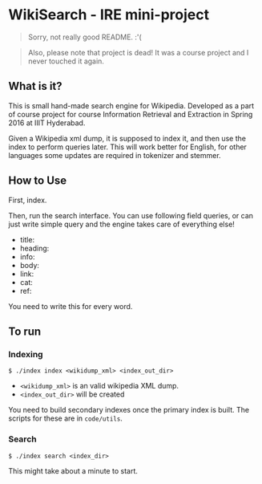WikiSearch - IRE mini-project
================

> Sorry, not really good README. :'(

> Also, please note that project is dead! It was a course project and I never touched it again.

What is it?
-----------
This is small hand-made search engine for Wikipedia.
Developed as a part of course project for course Information Retrieval and Extraction in Spring 2016 at IIIT Hyderabad.

Given a Wikipedia xml dump, it is supposed to index it, and then use the index to perform queries later. This will work better for English, for other languages some updates are required in tokenizer and stemmer.

How to Use
----------
First, index.

Then, run the search interface. You can use following field queries, or can just write simple query and the engine takes care of everything else!

- title:
- heading:
- info:
- body:
- link:
- cat:
- ref:

You need to write this for every word.

To run
------
### Indexing

`$ ./index index <wikidump_xml> <index_out_dir>`

- `<wikidump_xml>` is an valid wikipedia XML dump.
- `<index_out_dir>` will be created

You need to build secondary indexes once the primary index is built. The scripts for these are in `code/utils`.

### Search
`$ ./index search <index_dir>`

This might take about a minute to start.
